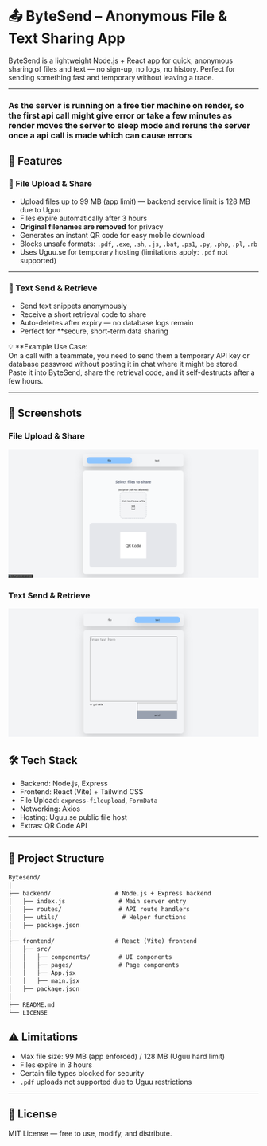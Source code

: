 # 📤 ByteSend – Anonymous File & Text Sharing App

ByteSend is a lightweight Node.js + React app for quick, anonymous sharing of files and text — no sign-up, no logs, no history. Perfect for sending something fast and temporary without leaving a trace.

---

### As the server is running on a free tier machine on render, so the first api call might give error or take a few minutes as render moves the server to sleep mode and reruns the server once a api call is made which can cause errors

## 🚀 Features

### 📂 File Upload & Share
- Upload files up to 99 MB (app limit) — backend service limit is 128 MB due to Uguu
- Files expire automatically after 3 hours
- **Original filenames are removed** for privacy
- Generates an instant QR code for easy mobile download
- Blocks unsafe formats: `.pdf`, `.exe`, `.sh`, `.js`, `.bat`, `.ps1`, `.py`, `.php`, `.pl`, `.rb`
- Uses Uguu.se for temporary hosting (limitations apply: `.pdf` not supported)

---

### 📝 Text Send & Retrieve
- Send text snippets anonymously
- Receive a short retrieval code to share
- Auto-deletes after expiry — no database logs remain
- Perfect for **secure, short-term data sharing

💡 **Example Use Case:  
On a call with a teammate, you need to send them a temporary API key or database password without posting it in chat where it might be stored.  
Paste it into ByteSend, share the retrieval code, and it self-destructs after a few hours.

---

## 📸 Screenshots

### File Upload & Share
![ByteSend File Upload](./file.png)

### Text Send & Retrieve
![ByteSend Text Send](./ftex.png)


## 🛠 Tech Stack
- Backend: Node.js, Express
- Frontend: React (Vite) + Tailwind CSS
- File Upload: `express-fileupload`, `FormData`
- Networking: Axios
- Hosting: Uguu.se public file host
- Extras: QR Code API

---

## 📂 Project Structure

```text
Bytesend/
│
├── backend/                  # Node.js + Express backend
│   ├── index.js               # Main server entry
│   ├── routes/                # API route handlers
│   ├── utils/                  # Helper functions
│   ├── package.json
│
├── frontend/                 # React (Vite) frontend
│   ├── src/
│   │   ├── components/        # UI components
│   │   ├── pages/             # Page components
│   │   ├── App.jsx
│   │   ├── main.jsx
│   ├── package.json
│
├── README.md
└── LICENSE
```


## ⚠ Limitations
- Max file size: 99 MB (app enforced) / 128 MB (Uguu hard limit)
- Files expire in 3 hours
- Certain file types blocked for security
- `.pdf` uploads not supported due to Uguu restrictions

---

## 📜 License
MIT License — free to use, modify, and distribute.
